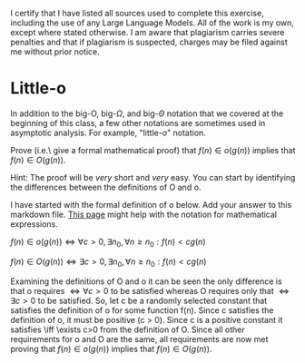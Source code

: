 I certify that I have listed all sources used to complete this exercise, including the use of any Large Language Models. All of the work is my own, except where stated otherwise. I am aware that plagiarism carries severe penalties and that if plagiarism is suspected, charges may be filed against me without prior notice.

# Little-o

In addition to the big-O, big-$\Omega$, and big-$\Theta$ notation that
we covered at the beginning of this class, a few other notations are sometimes
used in asymptotic analysis.  For example, "little-$o$" notation.

Prove (i.e.\ give a formal mathematical proof) that $f(n)\in o(g(n))$ implies
that $f(n)\in O(g(n))$.

Hint: The proof will be *very* short and *very* easy. You can start by
identifying the differences between the definitions of O and o.

I have started with the formal definition of $o$ below. Add your answer to this
markdown file. [This
page](https://docs.github.com/en/get-started/writing-on-github/working-with-advanced-formatting/writing-mathematical-expressions)
might help with the notation for mathematical expressions.

$f(n)\in o(g(n)) \iff \forall c>0, \exists n_0, \forall n\ge n_0: f(n) < c g(n)$

$f(n)\in O(g(n)) \iff \exists c>0, \exists n_0, \forall n\ge n_0: f(n) < c g(n)$

Examining the definitions of O and o it can be seen the only difference is that o requires $\iff \forall c > 0$ to be satisfied whereas O requires only that $\iff \exists c > 0$ to be satisfied.
So, let c be a randomly selected constant that satisfies the definition of o for some function f(n). Since c satisfies the definition of o, it must be positive (c > 0). Since c is a positive constant it satisfies \iff \exists c>0 from the definition of O. Since all other requirements for o and O are the same, all requirements are now met proving that $f(n)\in o(g(n))$ implies
that $f(n)\in O(g(n))$.
